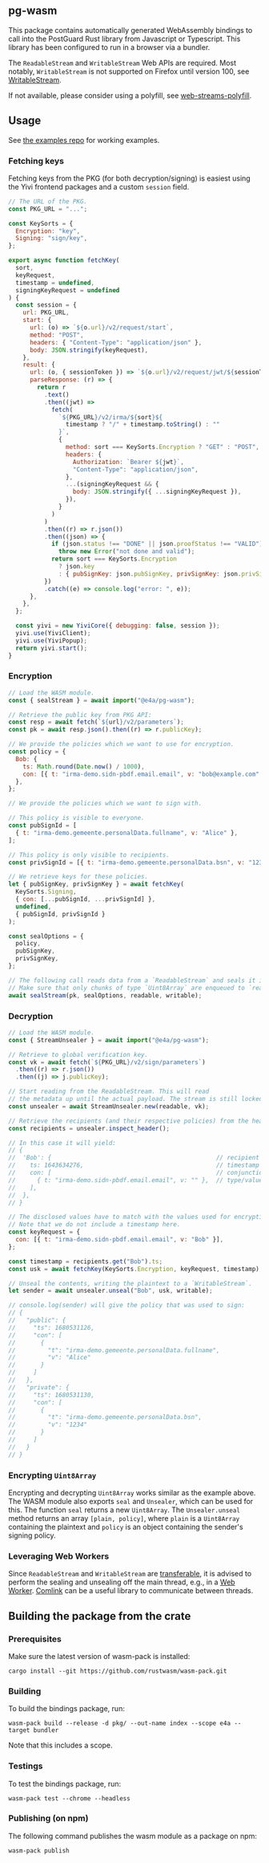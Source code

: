 ## pg-wasm

This package contains automatically generated WebAssembly bindings to call into
the PostGuard Rust library from Javascript or Typescript. This library has been
configured to run in a browser via a bundler.

The `ReadableStream` and `WritableStream` Web APIs are required. Most notably,
`WritableStream` is not supported on Firefox until version 100, see
[WritableStream](https://developer.mozilla.org/en-US/docs/Web/API/WritableStream).

If not available, please consider using a polyfill, see
[web-streams-polyfill](https://www.npmjs.com/package/web-streams-polyfill).

## Usage

See [the examples repo](https://github.com/encryption4all/pg-example)
for working examples.

### Fetching keys

Fetching keys from the PKG (for both decryption/signing) is easiest using the
Yivi frontend packages and a custom `session` field.

```javascript
// The URL of the PKG.
const PKG_URL = "...";

const KeySorts = {
  Encryption: "key",
  Signing: "sign/key",
};

export async function fetchKey(
  sort,
  keyRequest,
  timestamp = undefined,
  signingKeyRequest = undefined
) {
  const session = {
    url: PKG_URL,
    start: {
      url: (o) => `${o.url}/v2/request/start`,
      method: "POST",
      headers: { "Content-Type": "application/json" },
      body: JSON.stringify(keyRequest),
    },
    result: {
      url: (o, { sessionToken }) => `${o.url}/v2/request/jwt/${sessionToken}`,
      parseResponse: (r) => {
        return r
          .text()
          .then((jwt) =>
            fetch(
              `${PKG_URL}/v2/irma/${sort}${
                timestamp ? "/" + timestamp.toString() : ""
              }`,
              {
                method: sort === KeySorts.Encryption ? "GET" : "POST",
                headers: {
                  Authorization: `Bearer ${jwt}`,
                  "Content-Type": "application/json",
                },
                ...(signingKeyRequest && {
                  body: JSON.stringify({ ...signingKeyRequest }),
                }),
              }
            )
          )
          .then((r) => r.json())
          .then((json) => {
            if (json.status !== "DONE" || json.proofStatus !== "VALID")
              throw new Error("not done and valid");
            return sort === KeySorts.Encryption
              ? json.key
              : { pubSignKey: json.pubSignKey, privSignKey: json.privSignKey };
          })
          .catch((e) => console.log("error: ", e));
      },
    },
  };

  const yivi = new YiviCore({ debugging: false, session });
  yivi.use(YiviClient);
  yivi.use(YiviPopup);
  return yivi.start();
}
```

### Encryption

```javascript
// Load the WASM module.
const { sealStream } = await import("@e4a/pg-wasm");

// Retrieve the public key from PKG API:
const resp = await fetch(`${url}/v2/parameters`);
const pk = await resp.json().then((r) => r.publicKey);

// We provide the policies which we want to use for encryption.
const policy = {
  Bob: {
    ts: Math.round(Date.now() / 1000),
    con: [{ t: "irma-demo.sidn-pbdf.email.email", v: "bob@example.com" }],
  },
};

// We provide the policies which we want to sign with.

// This policy is visible to everyone.
const pubSignId = [
  { t: "irma-demo.gemeente.personalData.fullname", v: "Alice" },
];

// This policy is only visible to recipients.
const privSignId = [{ t: "irma-demo.gemeente.personalData.bsn", v: "1234" }];

// We retrieve keys for these policies.
let { pubSignKey, privSignKey } = await fetchKey(
  KeySorts.Signing,
  { con: [...pubSignId, ...privSignId] },
  undefined,
  { pubSignId, privSignId }
);

const sealOptions = {
  policy,
  pubSignKey,
  privSignKey,
};

// The following call reads data from a `ReadableStream` and seals it into `WritableStream`.
// Make sure that only chunks of type `Uint8Array` are enqueued to `readable`.
await sealStream(pk, sealOptions, readable, writable);
```

### Decryption

```javascript
// Load the WASM module.
const { StreamUnsealer } = await import("@e4a/pg-wasm");

// Retrieve to global verification key.
const vk = await fetch(`${PKG_URL}/v2/sign/parameters`)
  .then((r) => r.json())
  .then((j) => j.publicKey);

// Start reading from the ReadableStream. This will read
// the metadata up until the actual payload. The stream is still locked.
const unsealer = await StreamUnsealer.new(readable, vk);

// Retrieve the recipients (and their respective policies) from the header.
const recipients = unsealer.inspect_header();

// In this case it will yield:
// {
//  'Bob': {                                              // recipient identifier
//    ts: 1643634276,                                     // timestamp
//    con: [                                              // conjunction of attributes
//      { t: "irma-demo.sidn-pbdf.email.email", v: "" },  // type/value pairs
//    ],
//  },
// }

// The disclosed values have to match with the values used for encryption.
// Note that we do not include a timestamp here.
const keyRequest = {
  con: [{ t: "irma-demo.sidn-pbdf.email.email", v: "Bob" }],
};

const timestamp = recipients.get("Bob").ts;
const usk = await fetchKey(KeySorts.Encryption, keyRequest, timestamp);

// Unseal the contents, writing the plaintext to a `WritableStream`.
let sender = await unsealer.unseal("Bob", usk, writable);

// console.log(sender) will give the policy that was used to sign:
// {
//   "public": {
//     "ts": 1680531126,
//     "con": [
//       {
//         "t": "irma-demo.gemeente.personalData.fullname",
//         "v": "Alice"
//       }
//     ]
//   },
//   "private": {
//     "ts": 1680531130,
//     "con": [
//       {
//         "t": "irma-demo.gemeente.personalData.bsn",
//         "v": "1234"
//       }
//     ]
//   }
// }
```

### Encrypting `Uint8Array`

Encrypting and decrypting `Uint8Array` works similar as the example above. The
WASM module also exports `seal` and `Unsealer`, which can be used for this. The
function `seal` returns a new `Uint8Array`. The `Unsealer.unseal` method
returns an array `[plain, policy]`, where `plain` is a `Uint8Array` containing
the plaintext and `policy` is an object containing the sender's signing policy.

### Leveraging Web Workers

Since `ReadableStream` and `WritableStream` are
[transferable](https://developer.mozilla.org/en-US/docs/Glossary/Transferable_objects),
it is advised to perform the sealing and unsealing off the main thread, e.g.,
in a [Web Worker](https://developer.mozilla.org/en-US/docs/Web/API/Worker).
[Comlink](https://github.com/GoogleChromeLabs/comlink) can be a useful library
to communicate between threads.

## Building the package from the crate

### Prerequisites

Make sure the latest version of wasm-pack is installed:

```
cargo install --git https://github.com/rustwasm/wasm-pack.git
```

### Building

To build the bindings package, run:

```
wasm-pack build --release -d pkg/ --out-name index --scope e4a --target bundler
```

Note that this includes a scope.

### Testings

To test the bindings package, run:

```
wasm-pack test --chrome --headless
```

### Publishing (on npm)

The following command publishes the wasm module as a package on npm:

```
wasm-pack publish
```
